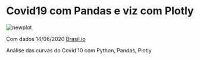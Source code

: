# Covid19 com Pandas e viz com Plotly

![newplot](https://user-images.githubusercontent.com/20996253/84606968-96f66b00-ae80-11ea-8f6e-eada2c9787ab.png)

Com dados 14/06/2020 [Brasil.io](https://brasil.io/dataset/covid19/caso_full/)

Análise das curvas do Covid 10 com Python, Pandas, Plotly




